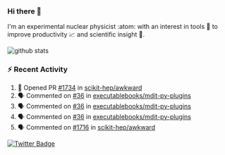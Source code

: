 ### Hi there 👋 

I'm an experimental nuclear physicist :atom: with an interest in tools :wrench: to improve productivity :chart_with_upwards_trend: and scientific insight :telescope:.

![github stats](https://github-readme-stats.vercel.app/api?username=agoose77&show_icons=true&hide_rank=true&hide_title=true&bg_color=30,e76445,904e95&text_color=efe3ec&icon_color=efe3ec)
<!--
**agoose77/agoose77** is a ✨ _special_ ✨ repository because its `README.md` (this file) appears on your GitHub profile.

Here are some ideas to get you started:

- 🔭 I’m currently working on ...
- 🌱 I’m currently learning ...
- 👯 I’m looking to collaborate on ...
- 🤔 I’m looking for help with ...
- 💬 Ask me about ...
- 📫 How to reach me: ...
- 😄 Pronouns: ...
- ⚡ Fun fact: ...
-->

### :zap: Recent Activity
<!--START_SECTION:activity-->
1. 💪 Opened PR [#1734](https://github.com/scikit-hep/awkward/pull/1734) in [scikit-hep/awkward](https://github.com/scikit-hep/awkward)
2. 🗣 Commented on [#36](https://github.com/executablebooks/mdit-py-plugins/issues/36) in [executablebooks/mdit-py-plugins](https://github.com/executablebooks/mdit-py-plugins)
3. 🗣 Commented on [#36](https://github.com/executablebooks/mdit-py-plugins/issues/36) in [executablebooks/mdit-py-plugins](https://github.com/executablebooks/mdit-py-plugins)
4. 🗣 Commented on [#36](https://github.com/executablebooks/mdit-py-plugins/issues/36) in [executablebooks/mdit-py-plugins](https://github.com/executablebooks/mdit-py-plugins)
5. 🗣 Commented on [#1716](https://github.com/scikit-hep/awkward/issues/1716) in [scikit-hep/awkward](https://github.com/scikit-hep/awkward)
<!--END_SECTION:activity-->


[![Twitter Badge](https://img.shields.io/twitter/follow/agoose77?style=flat-square&logo=Twitter&logoColor=white&color=cornflowerblue)](https://twitter.com/agoose77)

